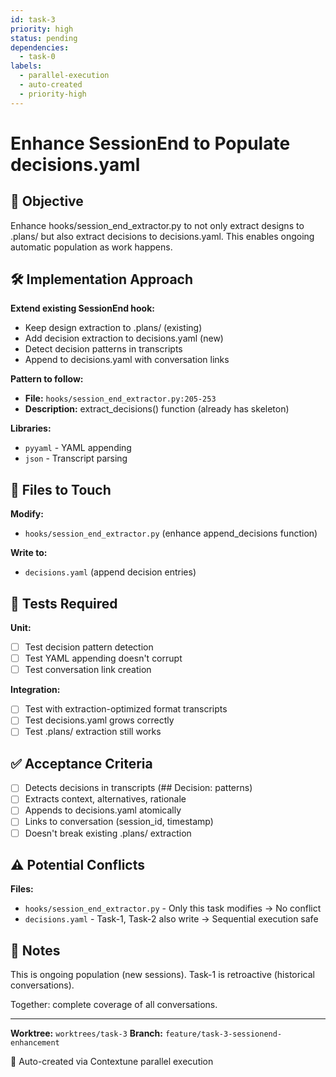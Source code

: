 ```yaml
---
id: task-3
priority: high
status: pending
dependencies:
  - task-0
labels:
  - parallel-execution
  - auto-created
  - priority-high
---
```


# Enhance SessionEnd to Populate decisions.yaml

## 🎯 Objective

Enhance hooks/session_end_extractor.py to not only extract designs to .plans/ but also extract decisions to decisions.yaml. This enables ongoing automatic population as work happens.

## 🛠️ Implementation Approach

**Extend existing SessionEnd hook:**
- Keep design extraction to .plans/ (existing)
- Add decision extraction to decisions.yaml (new)
- Detect decision patterns in transcripts
- Append to decisions.yaml with conversation links

**Pattern to follow:**
- **File:** `hooks/session_end_extractor.py:205-253`
- **Description:** extract_decisions() function (already has skeleton)

**Libraries:**
- `pyyaml` - YAML appending
- `json` - Transcript parsing

## 📁 Files to Touch

**Modify:**
- `hooks/session_end_extractor.py` (enhance append_decisions function)

**Write to:**
- `decisions.yaml` (append decision entries)

## 🧪 Tests Required

**Unit:**
- [ ] Test decision pattern detection
- [ ] Test YAML appending doesn't corrupt
- [ ] Test conversation link creation

**Integration:**
- [ ] Test with extraction-optimized format transcripts
- [ ] Test decisions.yaml grows correctly
- [ ] Test .plans/ extraction still works

## ✅ Acceptance Criteria

- [ ] Detects decisions in transcripts (## Decision: patterns)
- [ ] Extracts context, alternatives, rationale
- [ ] Appends to decisions.yaml atomically
- [ ] Links to conversation (session_id, timestamp)
- [ ] Doesn't break existing .plans/ extraction

## ⚠️ Potential Conflicts

**Files:**
- `hooks/session_end_extractor.py` - Only this task modifies → No conflict
- `decisions.yaml` - Task-1, Task-2 also write → Sequential execution safe

## 📝 Notes

This is ongoing population (new sessions).
Task-1 is retroactive (historical conversations).

Together: complete coverage of all conversations.

---

**Worktree:** `worktrees/task-3`
**Branch:** `feature/task-3-sessionend-enhancement`

🤖 Auto-created via Contextune parallel execution

